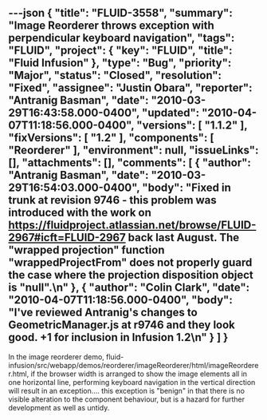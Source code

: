 ---json
{
  "title": "FLUID-3558",
  "summary": "Image Reorderer throws exception with perpendicular keyboard navigation",
  "tags": "FLUID",
  "project": {
    "key": "FLUID",
    "title": "Fluid Infusion"
  },
  "type": "Bug",
  "priority": "Major",
  "status": "Closed",
  "resolution": "Fixed",
  "assignee": "Justin Obara",
  "reporter": "Antranig Basman",
  "date": "2010-03-29T16:43:58.000-0400",
  "updated": "2010-04-07T11:18:56.000-0400",
  "versions": [
    "1.1.2"
  ],
  "fixVersions": [
    "1.2"
  ],
  "components": [
    "Reorderer"
  ],
  "environment": null,
  "issueLinks": [],
  "attachments": [],
  "comments": [
    {
      "author": "Antranig Basman",
      "date": "2010-03-29T16:54:03.000-0400",
      "body": "Fixed in trunk at revision 9746 - this problem was introduced with the work on <https://fluidproject.atlassian.net/browse/FLUID-2967#icft=FLUID-2967> back last August. The \"wrapped projection\" function \"wrappedProjectFrom\" does not properly guard the case where the projection disposition object is \"null\".\n"
    },
    {
      "author": "Colin Clark",
      "date": "2010-04-07T11:18:56.000-0400",
      "body": "I've reviewed Antranig's changes to GeometricManager.js at r9746 and they look good. +1 for inclusion in Infusion 1.2\n"
    }
  ]
}
---
In the image reorderer demo, fluid-infusion/src/webapp/demos/reorderer/imageReorderer/html/imageReorderer.html, if the browser width is arranged to show the image elements all in one horizontal line, performing keyboard navigation in the vertical direction will result in an exception.... this exception is "benign" in that there is no visible alteration to the component behaviour, but is a hazard for further development as well as untidy.

        